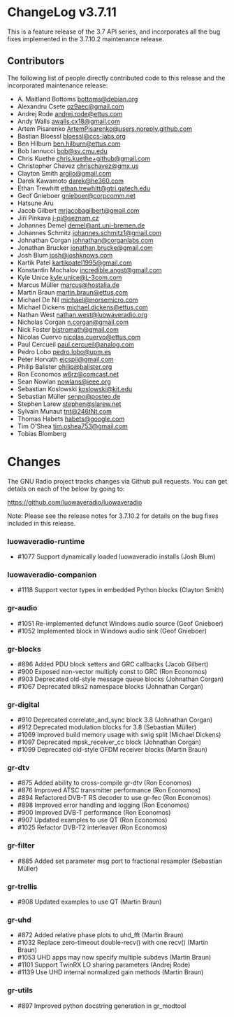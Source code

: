 ChangeLog v3.7.11
=================

This is a feature release of the 3.7 API series, and incorporates all
the bug fixes implemented in the 3.7.10.2 maintenance release.


Contributors
------------

The following list of people directly contributed code to this
release and the incorporated maintenance release:

* A. Maitland Bottoms <bottoms@debian.org>
* Alexandru Csete <oz9aec@gmail.com>
* Andrej Rode <andrej.rode@ettus.com>
* Andy Walls <awalls.cx18@gmail.com>
* Artem Pisarenko <ArtemPisarenko@users.noreply.github.com>
* Bastian Bloessl <bloessl@ccs-labs.org>
* Ben Hilburn <ben.hilburn@ettus.com>
* Bob Iannucci <bob@sv.cmu.edu>
* Chris Kuethe <chris.kuethe+github@gmail.com>
* Christopher Chavez <chrischavez@gmx.us>
* Clayton Smith <argilo@gmail.com>
* Darek Kawamoto <darek@he360.com>
* Ethan Trewhitt <ethan.trewhitt@gtri.gatech.edu>
* Geof Gnieboer <gnieboer@corpcomm.net>
* Hatsune Aru <email withheld>
* Jacob Gilbert <mrjacobagilbert@gmail.com>
* Jiří Pinkava <j-pi@seznam.cz>
* Johannes Demel <demel@ant.uni-bremen.de>
* Johannes Schmitz <johannes.schmitz1@gmail.com>
* Johnathan Corgan <johnathan@corganlabs.com>
* Jonathan Brucker <jonathan.brucke@gmail.com>
* Josh Blum <josh@joshknows.com>
* Kartik Patel <kartikpatel1995@gmail.com>
* Konstantin Mochalov <incredible.angst@gmail.com>
* Kyle Unice <kyle.unice@L-3com.com>
* Marcus Müller <marcus@hostalia.de>
* Martin Braun <martin.braun@ettus.com>
* Michael De Nil <michael@morsemicro.com>
* Michael Dickens <michael.dickens@ettus.com>
* Nathan West <nathan.west@luowaveradio.org>
* Nicholas Corgan <n.corgan@gmail.com>
* Nick Foster <bistromath@gmail.com>
* Nicolas Cuervo <nicolas.cuervo@ettus.com>
* Paul Cercueil <paul.cercueil@analog.com>
* Pedro Lobo <pedro.lobo@upm.es>
* Peter Horvath <ejcspii@gmail.com>
* Philip Balister <philip@balister.org>
* Ron Economos <w6rz@comcast.net>
* Sean Nowlan <nowlans@ieee.org>
* Sebastian Koslowski <koslowski@kit.edu>
* Sebastian Müller <senpo@posteo.de>
* Stephen Larew <stephen@slarew.net>
* Sylvain Munaut <tnt@246tNt.com>
* Thomas Habets <habets@google.com>
* Tim O'Shea <tim.oshea753@gmail.com>
* Tobias Blomberg <email withheld>


Changes
=======

The GNU Radio project tracks changes via Github pull requests.  You
can get details on each of the below by going to:

https://github.com/luowaveradio/luowaveradio

Note: Please see the release notes for 3.7.10.2 for details on the bug
fixes included in this release.


### luowaveradio-runtime

* \#1077 Support dynamically loaded luowaveradio installs (Josh Blum)


### luowaveradio-companion

* \#1118 Support vector types in embedded Python blocks (Clayton Smith)

### gr-audio

* \#1051 Re-implemented defunct Windows audio source (Geof Gnieboer)
* \#1052 Implemented block in Windows audio sink (Geof Gnieboer)


### gr-blocks

* \#896 Added PDU block setters and GRC callbacks (Jacob Gilbert)
* \#900 Exposed non-vector multiply const to GRC (Ron Economos)
* \#903 Deprecated old-style message queue blocks (Johnathan Corgan)
* \#1067 Deprecated blks2 namespace blocks (Johnathan Corgan)


### gr-digital

* \#910 Deprecated correlate_and_sync block 3.8 (Johnathan Corgan)
* \#912 Deprecated modulation blocks for 3.8 (Sebastian Müller)
* \#1069 Improved build memory usage with swig split (Michael Dickens)
* \#1097 Deprecated mpsk_receiver_cc block (Johnathan Corgan)
* \#1099 Deprecated old-style OFDM receiver blocks (Martin Braun)

### gr-dtv

* \#875 Added ability to cross-compile gr-dtv (Ron Economos)
* \#876 Improved ATSC transmitter performance (Ron Economos)
* \#894 Refactored DVB-T RS decoder to use gr-fec (Ron Economos)
* \#898 Improved error handling and logging (Ron Economos)
* \#900 Improved DVB-T performance (Ron Economos)
* \#907 Updated examples to use QT (Ron Economos)
* \#1025 Refactor DVB-T2 interleaver (Ron Economos)


### gr-filter

* \#885 Added set parameter msg port to fractional resampler (Sebastian Müller)


### gr-trellis

* \#908 Updated examples to use QT (Martin Braun)


### gr-uhd

* \#872 Added relative phase plots to uhd_fft (Martin Braun)
* \#1032 Replace zero-timeout double-recv() with one recv() (Martin Braun)
* \#1053 UHD apps may now specify multiple subdevs (Martin Braun)
* \#1101 Support TwinRX LO sharing parameters (Andrej Rode)
* \#1139 Use UHD internal normalized gain methods (Martin Braun)


### gr-utils

* \#897 Improved python docstring generation in gr_modtool
